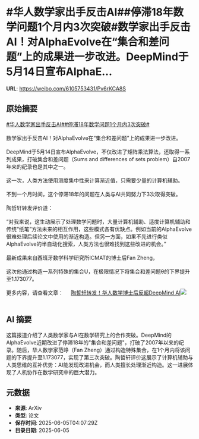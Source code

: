 # #华人数学家出手反击AI##停滞18年数学问题1个月内3次突破#数学家出手反击AI！对AlphaEvolve在“集合和差问题”上的成果进一步改进。DeepMind于5月14日宣布AlphaE...

**URL**: https://weibo.com/6105753431/Pv6rKCA8S

## 原始摘要

<a href="https://m.weibo.cn/search?containerid=231522type%3D1%26t%3D10%26q%3D%23%E5%8D%8E%E4%BA%BA%E6%95%B0%E5%AD%A6%E5%AE%B6%E5%87%BA%E6%89%8B%E5%8F%8D%E5%87%BBAI%23&amp;extparam=%23%E5%8D%8E%E4%BA%BA%E6%95%B0%E5%AD%A6%E5%AE%B6%E5%87%BA%E6%89%8B%E5%8F%8D%E5%87%BBAI%23" data-hide=""><span class="surl-text">#华人数学家出手反击AI#</span></a><a href="https://m.weibo.cn/search?containerid=231522type%3D1%26t%3D10%26q%3D%23%E5%81%9C%E6%BB%9E18%E5%B9%B4%E6%95%B0%E5%AD%A6%E9%97%AE%E9%A2%981%E4%B8%AA%E6%9C%88%E5%86%853%E6%AC%A1%E7%AA%81%E7%A0%B4%23&amp;extparam=%23%E5%81%9C%E6%BB%9E18%E5%B9%B4%E6%95%B0%E5%AD%A6%E9%97%AE%E9%A2%981%E4%B8%AA%E6%9C%88%E5%86%853%E6%AC%A1%E7%AA%81%E7%A0%B4%23" data-hide=""><span class="surl-text">#停滞18年数学问题1个月内3次突破#</span></a><br><br>数学家出手反击AI！对AlphaEvolve在“集合和差问题”上的成果进一步改进。<br><br>DeepMind于5月14日宣布AlphaEvolve，不仅改进了矩阵乘法算法，还取得一系列成果，打破集合和差问题（Sums and differences of sets problem）自2007年来的纪录也是其中之一。<br> <br>这一次，人类方法使用测度集中性来计算渐近值，只需要少量的计算机辅助。<br> <br>不到一个月时间，这个停滞18年的问题在人类与AI共同努力下3次取得突破。<br> <br>陶哲轩转发评价道：<br><br>“对我来说，这生动展示了处理数学问题时，大量计算机辅助、适度计算机辅助和传统“纸笔”方法未来的相互作用，这些模式各有优缺点。例如当前的AlphaEvolve很难处理后续论文中使用的渐近构造。但另一方面，如果不先进行类似AlphaEvolve的半自动化搜索，人类方法也很难找到这些改进的机会。”<br><br>最新成果来自西班牙数学科学研究所ICMAT的博士后Fan Zheng，<br> <br>这次他通过构造一系列特殊的集合U，在极限情况下将集合和差问题θ的下界提升至1.173077。<br><br>更多内容，请查看文章： <a href="https://weibo.com/ttarticle/p/show?id=2309405174129530896397" data-hide=""><span class="url-icon"><img style="width: 1rem;height: 1rem" src="https://h5.sinaimg.cn/upload/2015/09/25/3/timeline_card_small_article_default.png" referrerpolicy="no-referrer"></span><span class="surl-text">陶哲轩转发！华人数学博士后反超DeepMind AI</span></a><img style="" src="https://tvax2.sinaimg.cn/large/006Fd7o3gy1i247rfdl24j30rs0fmwgi.jpg" referrerpolicy="no-referrer"><br><br>

## AI 摘要

这篇报道介绍了人类数学家与AI在数学研究上的合作突破。DeepMind的AlphaEvolve近期改进了停滞18年的"集合和差问题"，打破了2007年以来的纪录。随后，华人数学家范峥（Fan Zheng）通过构造特殊集合，在1个月内将该问题的下界提升至1.173077，实现了第三次突破。陶哲轩评价这展示了计算机辅助与人类思维的互补优势：AI能发现改进机会，而人类擅长处理渐近构造。这一进展体现了人机协作在数学研究中的巨大潜力。

## 元数据

- **来源**: ArXiv
- **类型**: 论文
- **保存时间**: 2025-06-05T04:07:29Z
- **目录日期**: 2025-06-05
